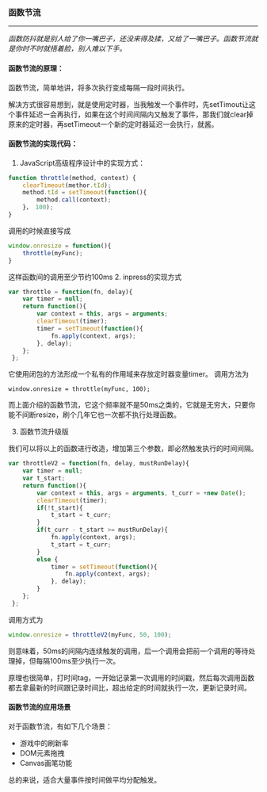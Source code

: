 ### 函数节流
---
*函数防抖就是别人给了你一嘴巴子，还没来得及揉，又给了一嘴巴子。函数节流就是你时不时就捂着脸，别人难以下手。*
#### 函数节流的原理： 
函数节流，简单地讲，将多次执行变成每隔一段时间执行。

解决方式很容易想到，就是使用定时器，当我触发一个事件时，先setTimout让这个事件延迟一会再执行，如果在这个时间间隔内又触发了事件，那我们就clear掉原来的定时器，再setTimeout一个新的定时器延迟一会执行，就酱。
#### 函数节流的实现代码：
1. JavaScript高级程序设计中的实现方式：
```javascript
function throttle(method, context) {
    clearTimeout(methor.tId);
    method.tId = setTimeout(function(){
        method.call(context);
    }， 100);
}
```
调用的时候直接写成
```javascript
window.onresize = function(){
    throttle(myFunc);
}
```
这样函数间的调用至少节约100ms
2. inpress的实现方式
```javascript
var throttle = function(fn, delay){
 	var timer = null;
 	return function(){
 		var context = this, args = arguments;
 		clearTimeout(timer);
 		timer = setTimeout(function(){
 			fn.apply(context, args);
 		}, delay);
 	};
 };
```
它使用闭包的方法形成一个私有的作用域来存放定时器变量timer。
调用方法为
```
window.onresize = throttle(myFunc, 100);
```
而上面介绍的函数节流，它这个频率就不是50ms之类的，它就是无穷大，只要你能不间断resize，刷个几年它也一次都不执行处理函数。

3. 函数节流升级版

 我们可以将以上的函数进行改造，增加第三个参数，即必然触发执行的时间间隔。
```javascript
var throttleV2 = function(fn, delay, mustRunDelay){
 	var timer = null;
 	var t_start;
 	return function(){
 		var context = this, args = arguments, t_curr = +new Date();
 		clearTimeout(timer);
 		if(!t_start){
 			t_start = t_curr;
 		}
 		if(t_curr - t_start >= mustRunDelay){
 			fn.apply(context, args);
 			t_start = t_curr;
 		}
 		else {
 			timer = setTimeout(function(){
 				fn.apply(context, args);
 			}, delay);
 		}
 	};
 };
```
调用方式为
```javascript
window.onresize = throttleV2(myFunc, 50, 100);
```
则意味着，50ms的间隔内连续触发的调用，后一个调用会把前一个调用的等待处理掉，但每隔100ms至少执行一次。

原理也很简单，打时间tag，一开始记录第一次调用的时间戳，然后每次调用函数都去拿最新的时间跟记录时间比，超出给定的时间就执行一次，更新记录时间。

#### 函数节流的应用场景
对于函数节流，有如下几个场景：

- 游戏中的刷新率
- DOM元素拖拽
- Canvas画笔功能

总的来说，适合大量事件按时间做平均分配触发。
